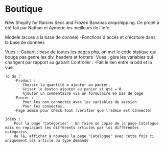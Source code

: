 # Boutique

New Shopify for Raisins Secs and Frozen Bananas dropshipping.
Ce projet a été fait par Nathan et Aymeric les meilleurs de l'info.

Modele (acces a la base de donnée) 
    -Fonctions d'accès et d'écriture dans la base de données

Vues : 
    -Gabarit : base de toutes les pages php, on met le code statique qui bouge pas genre les div, headers et footers
    -Vues : gère les variables qui changent par rapport au gabarit
Controller :
    -Fait le lien entre la bdd et la vue.



    To do : 
        -Product : 
            Choisir la quantité a ajouter au panier.
            Griser le Bouton ajouter au panier si qté = 0
            Ajouter un commentaire via un formulaire en bas de page 
        -Panier :
            Pour les non connectés avec les variables de session
            Pour les connectés.
        -Page admin pour check tout (vérifier que l'admin est connecté)

    Idées :
        Pour la page 'Catégories' : En faire un copie de la page Catalogue mais en replaçant les différents articles par les différentes catégories,
        de là, afficher à nouveau la page 'Catalogue' avec cette fois ci uniquement les article du type demandé